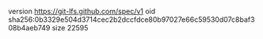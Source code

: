 version https://git-lfs.github.com/spec/v1
oid sha256:0b3329e504d3714cec2b2dccfdce80b97027e66c59530d07c8baf308b4aeb749
size 22595
